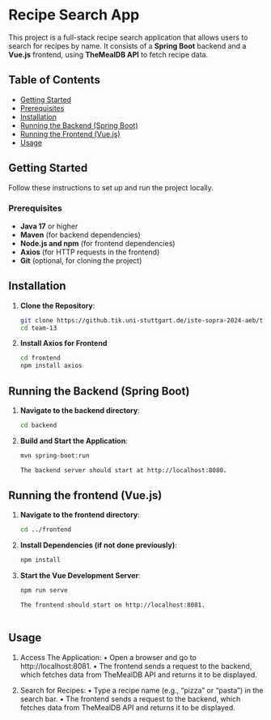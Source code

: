 # Recipe Search App

This project is a full-stack recipe search application that allows users to search for recipes by name. It consists of a **Spring Boot** backend and a **Vue.js** frontend, using **TheMealDB API** to fetch recipe data.

## Table of Contents
- [Getting Started](#getting-started)
- [Prerequisites](#prerequisites)
- [Installation](#installation)
- [Running the Backend (Spring Boot)](#running-the-backend-spring-boot)
- [Running the Frontend (Vue.js)](#running-the-frontend-vuejs)
- [Usage](#usage)

## Getting Started

Follow these instructions to set up and run the project locally.

### Prerequisites

- **Java 17** or higher
- **Maven** (for backend dependencies)
- **Node.js and npm** (for frontend dependencies)
- **Axios** (for HTTP requests in the frontend)
- **Git** (optional, for cloning the project)

## Installation

1. **Clone the Repository**:
   ```bash
   git clone https://github.tik.uni-stuttgart.de/iste-sopra-2024-aeb/team-13.git
   cd team-13
   
2. **Install Axios for Frontend**
   ```bash
   cd frontend 
   npm install axios
   
   
## Running the Backend (Spring Boot)

1. **Navigate to the backend directory**:
   ```bash
   cd backend
   
2. **Build and Start the Application**:
   ```bash
   mvn spring-boot:run
   
   The backend server should start at http://localhost:8080.
   
 ## Running the frontend (Vue.js)
 
 1. **Navigate to the frontend directory**:
    ```bash
    cd ../frontend
    
 2. **Install Dependencies (if not done previously)**:
    ```bash
    npm install
    
 3. **Start the Vue Development Server**:
    ```bash
    npm run serve
    
    The frontend should start on http://localhost:8081.
 
 ## Usage
 
 1. Access The Application:
    	•	Open a browser and go to http://localhost:8081.
      •	The frontend sends a request to the backend, which fetches data from TheMealDB API and returns it to be displayed.
      
 2.	Search for Recipes:
	•	Type a recipe name (e.g., “pizza” or “pasta”) in the search bar.
	•	The frontend sends a request to the backend, which fetches data from TheMealDB API and returns it to be displayed.
     




    

   
   
   

